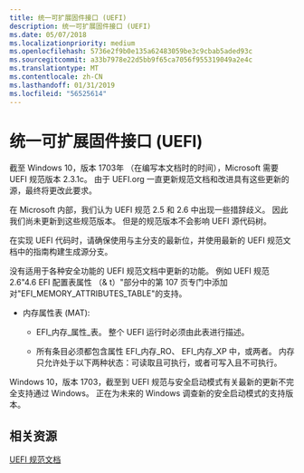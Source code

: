 ```yaml
---
title: 统一可扩展固件接口 (UEFI)
description: 统一可扩展固件接口 (UEFI)
ms.date: 05/07/2018
ms.localizationpriority: medium
ms.openlocfilehash: 5736e2f9b0e135a62483059be3c9cbab5aded93c
ms.sourcegitcommit: a33b7978e22d5bb9f65ca7056f955319049a2e4c
ms.translationtype: MT
ms.contentlocale: zh-CN
ms.lasthandoff: 01/31/2019
ms.locfileid: "56525614"
---
```

# <a name="unified-extensible-firmware-interface-uefi"></a>统一可扩展固件接口 (UEFI) 


截至 Windows 10，版本 1703年 （在编写本文档时的时间），Microsoft 需要 UEFI 规范版本 2.3.1c。 由于 UEFI.org 一直更新规范文档和改进具有这些更新的源，最终将更改此要求。

在 Microsoft 内部，我们认为 UEFI 规范 2.5 和 2.6 中出现一些措辞歧义。 因此我们尚未更新到这些规范版本。 但是的规范版本不会影响 UEFI 源代码树。 

在实现 UEFI 代码时，请确保使用与主分支的最新位，并使用最新的 UEFI 规范文档中的指南构建生成源分支。

没有适用于各种安全功能的 UEFI 规范文档中更新的功能。 例如 UEFI 规范 2.6"4.6 EFI 配置表属性 （& t）"部分中的第 107 页专门中添加对"EFI_MEMORY_ATTRIBUTES_TABLE"的支持。

-   内存属性表 (MAT):

    -   EFI\_内存\_属性\_表。 整个 UEFI 运行时必须由此表进行描述。

    -   所有条目必须都包含属性 EFI\_内存\_RO、 EFI\_内存\_XP 中，或两者。 内存只允许处于以下两种状态：可读取且可执行，或者可写入且不可执行。

Windows 10，版本 1703，截至到 UEFI 规范与安全启动模式有关最新的更新不完全支持通过 Windows。 正在为未来的 Windows 调查新的安全启动模式的支持版本。

## <a name="related-resources"></a>相关资源

[UEFI 规范文档](https://www.uefi.org/specifications)





